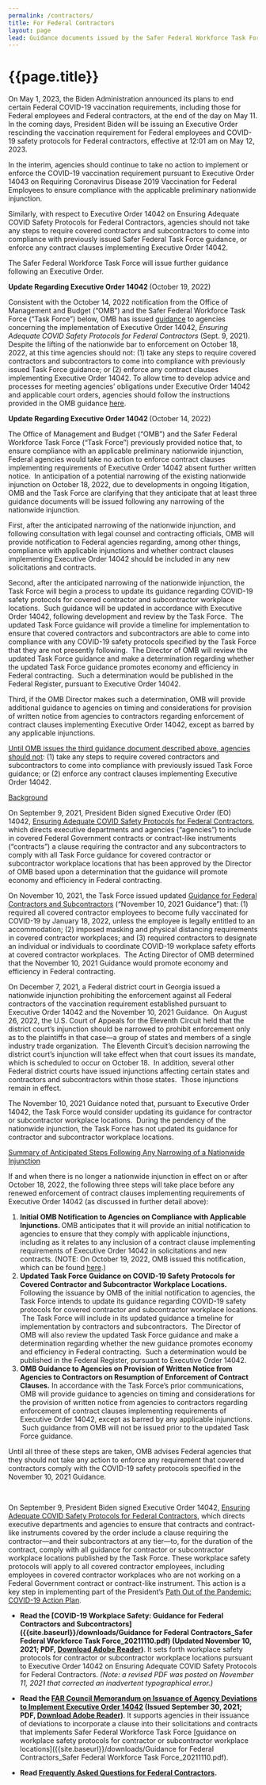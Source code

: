 ```yaml
---
permalink: /contractors/
title: For Federal Contractors
layout: page
lead: Guidance documents issued by the Safer Federal Workforce Task Force or OMB, related to the Task Force’s mission
---
```



# {{page.title}}

<div
  class="usa-summary-box"
  role="region"
  aria-labelledby="summary-box-key-information">
  
   <div class="usa-summary-box__body">
   <div class="usa-summary-box__text"> 
        <p>On May 1, 2023, the Biden Administration announced its plans to end certain Federal COVID-19 vaccination requirements, including those for Federal employees and Federal contractors, at the end of the day on May 11. In the coming days, President Biden will be issuing an Executive Order rescinding the vaccination requirement for Federal employees and COVID-19 safety protocols for Federal contractors, effective at 12:01 am on May 12, 2023.</p>
        <p>In the interim, agencies should continue to take no action to implement or enforce the COVID-19 vaccination requirement pursuant to Executive Order 14043 on Requiring Coronavirus Disease 2019 Vaccination for Federal Employees to ensure compliance with the applicable preliminary nationwide injunction.</p>
        <p>Similarly, with respect to Executive Order 14042 on Ensuring Adequate COVID Safety Protocols for Federal Contractors, agencies should not take any steps to require covered contractors and subcontractors to come into compliance with previously issued Safer Federal Task Force guidance, or enforce any contract clauses implementing Executive Order 14042.</p>
        <p>The Safer Federal Workforce Task Force will issue further guidance following an Executive Order.</p>
  </div>
  </div>
  </div>


<div
  class="usa-summary-box"
  role="region"
  aria-labelledby="summary-box-key-information"
>
  <div class="usa-summary-box__body">
    <div class="usa-summary-box__text">
<p><strong>Update Regarding Executive Order 14042&nbsp;</strong><span style="font-weight: 400;">(October 19, 2022)&nbsp;</span></p>
<p><span style="font-weight: 400;">Consistent with the October 14, 2022 notification from the Office of Management and Budget (&ldquo;OMB&rdquo;) and the Safer Federal Workforce Task Force (&ldquo;Task Force&rdquo;) below, OMB has issued </span><a href="https://www.saferfederalworkforce.gov/downloads/OMB%20Guidance%20for%20Agencies_EO%2014042_20221019.pdf"><span style="font-weight: 400;">guidance</span></a><span style="font-weight: 400;"> to agencies concerning the implementation of Executive Order 14042, </span><em><span style="font-weight: 400;">Ensuring Adequate COVID Safety Protocols for Federal Contractors</span></em><span style="font-weight: 400;"> (Sept. 9, 2021). Despite the lifting of the nationwide bar to enforcement on October 18, 2022, at this time agencies should not: (1) take any steps to require covered contractors and subcontractors to come into compliance with previously issued Task Force guidance; or (2) enforce any contract clauses implementing Executive Order 14042. To allow time to develop advice and processes for meeting agencies&rsquo; obligations under Executive Order 14042 and applicable court orders, agencies should follow the instructions provided in the OMB guidance </span><a href="https://www.saferfederalworkforce.gov/downloads/OMB%20Guidance%20for%20Agencies_EO%2014042_20221019.pdf"><span style="font-weight: 400;">here</span></a><span style="font-weight: 400;">. </span></p>     
 
<p><strong>Update Regarding Executive Order 14042 </strong>(October 14, 2022)&nbsp;</p>
<p>The Office of Management and Budget (&ldquo;OMB&rdquo;) and the Safer Federal Workforce Task Force (&ldquo;Task Force&rdquo;) previously provided notice that, to ensure compliance with an applicable preliminary nationwide injunction, Federal agencies would take no action to enforce contract clauses implementing requirements of Executive Order 14042 absent further written notice. &nbsp;In anticipation of a potential narrowing of the existing nationwide injunction on October 18, 2022, due to developments in ongoing litigation, OMB and the Task Force are clarifying that they anticipate that at least three guidance documents will be issued following any narrowing of the nationwide injunction.&nbsp;</p>
<p>First, after the anticipated narrowing of the nationwide injunction, and following consultation with legal counsel and contracting officials, OMB will provide notification to Federal agencies regarding, among other things, compliance with applicable injunctions and whether contract clauses implementing Executive Order 14042 should be included in any new solicitations and contracts.&nbsp;</p>
<p>Second, after the anticipated narrowing of the nationwide injunction, the Task Force will begin a process to update its guidance regarding COVID-19 safety protocols for covered contractor and subcontractor workplace locations. &nbsp;Such guidance will be updated in accordance with Executive Order 14042, following development and review by the Task Force. &nbsp;The updated Task Force guidance will provide a timeline for implementation to ensure that covered contractors and subcontractors are able to come into compliance with any COVID-19 safety protocols specified by the Task Force that they are not presently following. &nbsp;The Director of OMB will review the updated Task Force guidance and make a determination regarding whether the updated Task Force guidance promotes economy and efficiency in Federal contracting. &nbsp;Such a determination would be published in the Federal Register, pursuant to Executive Order 14042.</p>
<p>Third, if the OMB Director makes such a determination, OMB will provide additional guidance to agencies on timing and considerations for provision of written notice from agencies to contractors regarding enforcement of contract clauses implementing Executive Order 14042, except as barred by any applicable injunctions.</p>
<p><u>Until OMB issues the third guidance document described above, agencies should not</u>: (1) take any steps to require covered contractors and subcontractors to come into compliance with previously issued Task Force guidance; or (2) enforce any contract clauses implementing Executive Order 14042.</p>
<p><u>Background</u></p>
<p>On September 9, 2021, President Biden signed Executive Order (EO) 14042,&nbsp;<a href="https://www.whitehouse.gov/briefing-room/presidential-actions/2021/09/09/executive-order-on-ensuring-adequate-covid-safety-protocols-for-federal-contractors/">Ensuring Adequate COVID Safety Protocols for Federal Contractors</a>, which directs executive departments and agencies (&ldquo;agencies&rdquo;) to include in covered Federal Government contracts or contract-like instruments (&ldquo;contracts&rdquo;) a clause requiring the contractor and any subcontractors to comply with all Task Force guidance for covered contractor or subcontractor workplace locations that has been approved by the Director of OMB based upon a determination that the guidance will promote economy and efficiency in Federal contracting.</p>
<p>On November 10, 2021, the Task Force issued updated <a href="https://www.saferfederalworkforce.gov/downloads/Guidance%20for%20Federal%20Contractors_Safer%20Federal%20Workforce%20Task%20Force_20211110.pdf">Guidance for Federal Contractors and Subcontractors</a> (&ldquo;November 10, 2021 Guidance&rdquo;) that: (1) required all covered contractor employees to become fully vaccinated for COVID-19 by January 18, 2022, unless the employee is legally entitled to an accommodation; (2) imposed masking and physical distancing requirements in covered contractor workplaces; and (3) required contractors to designate an individual or individuals to coordinate COVID-19 workplace safety efforts at covered contractor workplaces. &nbsp;The Acting Director of OMB determined that the November 10, 2021 Guidance would promote economy and efficiency in Federal contracting.</p>
<p>On December 7, 2021, a Federal district court in Georgia issued a nationwide injunction prohibiting the enforcement against all Federal contractors of the vaccination requirement established pursuant to Executive Order 14042 and the November 10, 2021 Guidance. &nbsp;On August 26, 2022, the U.S. Court of Appeals for the Eleventh Circuit held that the district court&rsquo;s injunction should be narrowed to prohibit enforcement only as to the plaintiffs in that case&mdash;a group of states and members of a single industry trade organization. &nbsp;The Eleventh Circuit&rsquo;s decision narrowing the district court&rsquo;s injunction will take effect when that court issues its mandate, which is scheduled to occur on October 18. &nbsp;In addition, several other Federal district courts have issued injunctions affecting certain states and contractors and subcontractors within those states.&nbsp; Those injunctions remain in effect.</p>
<p>The November 10, 2021 Guidance noted that, pursuant to Executive Order 14042, the Task Force would consider updating its guidance for contractor or subcontractor workplace locations.&nbsp; During the pendency of the nationwide injunction, the Task Force has not updated its guidance for contractor and subcontractor workplace locations. &nbsp;</p>
<p><u>Summary of Anticipated Steps Following Any Narrowing of a Nationwide Injunction</u></p>
<p>If and when there is no longer a nationwide injunction in effect on or after October 18, 2022, the following three steps will take place before any renewed enforcement of contract clauses implementing requirements of Executive Order 14042 (as discussed in further detail above):</p>
<ol>
<li><strong>Initial OMB Notification to Agencies on Compliance with Applicable Injunctions. </strong>OMB anticipates that it will provide an initial notification to agencies to ensure that they comply with applicable injunctions, including as it relates to any inclusion of a contract clause implementing requirements of Executive Order 14042 in solicitations and new contracts. (NOTE: On October 19, 2022, OMB issued this notification, which can be found&nbsp;<a href="https://www.saferfederalworkforce.gov/downloads/OMB Guidance for Agencies_EO 14042_20221019.pdf">here</a>.)</li>
<li><strong>Updated Task Force Guidance on COVID-19 Safety Protocols for Covered Contractor and Subcontractor Workplace Locations. </strong>Following the issuance by OMB of the initial notification to agencies, the Task Force intends to update its guidance regarding COVID-19 safety protocols for covered contractor and subcontractor workplace locations. &nbsp;The Task Force will include in its updated guidance a timeline for implementation by contractors and subcontractors. &nbsp;The Director of OMB will also review the updated Task Force guidance and make a determination regarding whether the new guidance promotes economy and efficiency in Federal contracting.&nbsp; Such a determination would be published in the Federal Register, pursuant to Executive Order 14042.</li>
<li><strong>OMB Guidance to Agencies on Provision of Written Notice from Agencies to Contractors on Resumption of Enforcement of Contract Clauses.</strong> In accordance with the Task Force&rsquo;s prior communications, OMB will provide guidance to agencies on timing and considerations for the provision of written notice from agencies to contractors regarding enforcement of contract clauses implementing requirements of Executive Order 14042, except as barred by any applicable injunctions. &nbsp;Such guidance from OMB will not be issued prior to the updated Task Force guidance.</li>
</ol>
<p>Until all three of these steps are taken, OMB advises Federal agencies that they should not take any action to enforce any requirement that covered contractors comply with the COVID-19 safety protocols specified in the November 10, 2021 Guidance.</p>
    </div>
  </div>
</div>
<br />

On September 9, President Biden signed Executive Order 14042, [Ensuring Adequate COVID Safety Protocols for Federal Contractors](https://www.whitehouse.gov/briefing-room/presidential-actions/2021/09/09/executive-order-on-ensuring-adequate-covid-safety-protocols-for-federal-contractors/), which directs executive departments and agencies to ensure that contracts and contract-like instruments covered by the order include a clause requiring the contractor—and their subcontractors at any tier—to, for the duration of the contract, comply with all guidance for contractor or subcontractor workplace locations published by the Task Force. These workplace safety protocols will apply to all covered contractor employees, including employees in covered contractor workplaces who are not working on a Federal Government contract or contract-like instrument. This action is a key step in implementing part of the President’s [Path Out of the Pandemic: COVID-19 Action Plan](https://www.whitehouse.gov/covidplan/).

- **Read the [COVID-19 Workplace Safety: Guidance for Federal Contractors and Subcontractors]({{site.baseurl}}/downloads/Guidance for Federal Contractors_Safer Federal Workforce Task Force_20211110.pdf)  (Updated November 10, 2021; PDF, [Download Adobe Reader](https://get2.adobe.com/reader/))**. It sets forth workplace safety protocols for contractor or subcontractor workplace locations pursuant to Executive Order 14042 on Ensuring Adequate COVID Safety Protocols for Federal Contractors.  _(Note: a revised PDF was posted on November 11, 2021 that corrected an inadvertent typographical error.)_

- **Read the [FAR Council Memorandum on Issuance of Agency Deviations to Implement Executive Order 14042](https://www.whitehouse.gov/wp-content/uploads/2021/09/FAR-Council-Guidance-on-Agency-Issuance-of-Deviations-to-Implement-EO-14042.pdf) (Issued September 30, 2021; PDF, [Download Adobe Reader](https://get2.adobe.com/reader/))**. It supports agencies in their issuance of deviations to incorporate a clause into their solicitations and contracts that implements Safer Federal Workforce Task Force [guidance on workplace safety protocols for contractor or subcontractor workplace locations]({{site.baseurl}}/downloads/Guidance for Federal Contractors_Safer Federal Workforce Task Force_20211110.pdf).

- **Read [Frequently Asked Questions for Federal Contractors](../faq/contractors).**

<br>

